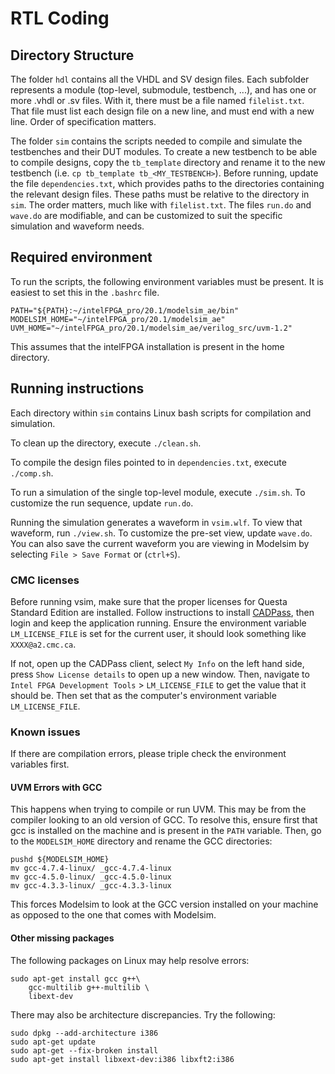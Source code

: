 
# RTL Coding

## Directory Structure

The folder `hdl` contains all the VHDL and SV design files. Each subfolder represents a module (top-level, submodule, testbench, ...), and has one or more .vhdl or .sv files. With it, there must be a file named `filelist.txt`. That file must list each design file on a new line, and must end with a new line. Order of specification matters.

The folder `sim` contains the scripts needed to compile and simulate the testbenches and their DUT modules. To create a new testbench to be able to compile designs, copy the `tb_template` directory and rename it to the new testbench (i.e. `cp tb_template tb_<MY_TESTBENCH>`). Before running, update the file `dependencies.txt`, which provides paths to the directories containing the relevant design files. These paths must be relative to the directory in `sim`. The order matters, much like with `filelist.txt`. The files `run.do` and `wave.do` are modifiable, and can be customized to suit the specific simulation and waveform needs.

## Required environment

To run the scripts, the following environment variables must be present. It is easiest to set this in the `.bashrc` file.

```
PATH="${PATH}:~/intelFPGA_pro/20.1/modelsim_ae/bin"
MODELSIM_HOME="~/intelFPGA_pro/20.1/modelsim_ae"
UVM_HOME="~/intelFPGA_pro/20.1/modelsim_ae/verilog_src/uvm-1.2"
```

This assumes that the intelFPGA installation is present in the home directory.

## Running instructions

Each directory within `sim` contains Linux bash scripts for compilation and simulation.

To clean up the directory, execute `./clean.sh`.

To compile the design files pointed to in `dependencies.txt`, execute `./comp.sh`.

To run a simulation of the single top-level module, execute `./sim.sh`. To customize the run sequence, update `run.do`.

Running the simulation generates a waveform in `vsim.wlf`. To view that waveform, run `./view.sh`. To customize the pre-set view, update `wave.do`. You can also save the current waveform you are viewing in Modelsim by selecting `File > Save Format` or (`ctrl+S`).

### CMC licenses

Before running vsim, make sure that the proper licenses for Questa Standard Edition are installed. Follow instructions to install [CADPass](https://account.cmc.ca/WhatWeOffer/Products/CMC-00200-07055.aspx), then login and keep the application running. Ensure the environment variable `LM_LICENSE_FILE` is set for the current user, it should look something like `XXXX@a2.cmc.ca`.

If not, open up the CADPass client, select `My Info` on the left hand side, press `Show License details` to open up a new window. Then, navigate to `Intel FPGA Development Tools` > `LM_LICENSE_FILE` to get the value that it should be. Then set that as the computer's environment variable `LM_LICENSE_FILE`.

### Known issues

If there are compilation errors, please triple check the environment variables first.

#### UVM Errors with GCC

This happens when trying to compile or run UVM. This may be from the compiler looking to an old version of GCC. To resolve this, ensure first that gcc is installed on the machine and is present in the `PATH` variable. Then, go to the `MODELSIM_HOME` directory and rename the GCC directories:

```
pushd ${MODELSIM_HOME}
mv gcc-4.7.4-linux/ _gcc-4.7.4-linux
mv gcc-4.5.0-linux/ _gcc-4.5.0-linux
mv gcc-4.3.3-linux/ _gcc-4.3.3-linux
```

This forces Modelsim to look at the GCC version installed on your machine as opposed to the one that comes with Modelsim.

#### Other missing packages

The following packages on Linux may help resolve errors:

```
sudo apt-get install gcc g++\
    gcc-multilib g++-multilib \
    libext-dev
```

There may also be architecture discrepancies. Try the following:

```
sudo dpkg --add-architecture i386
sudo apt-get update
sudo apt-get --fix-broken install
sudo apt-get install libxext-dev:i386 libxft2:i386
```
